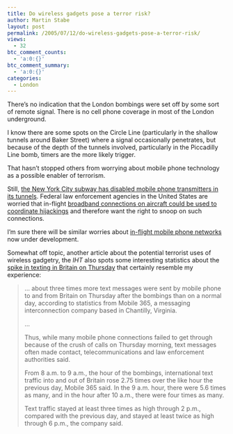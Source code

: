 ```yaml
---
title: Do wireless gadgets pose a terror risk?
author: Martin Stabe
layout: post
permalink: /2005/07/12/do-wireless-gadgets-pose-a-terror-risk/
views:
  - 32
btc_comment_counts:
  - 'a:0:{}'
btc_comment_summary:
  - 'a:0:{}'
categories:
  - London
---
```

There&rsquo;s no indication that the London bombings were set off by some sort of remote signal. There is no cell phone coverage in most of the London underground.

I know there are some spots on the Circle Line (particularly in the shallow tunnels around Baker Street) where a signal occasionally penetrates, but because of the depth of the tunnels involved, particularly in the Piccadilly Line bomb, timers are the more likely trigger. 

That hasn&rsquo;t stopped others from worrying about mobile phone technology as a possible enabler of terrorism.

Still, [the New York City subway has disabled mobile phone transmitters in its tunnels][1]. Federal law enforcement agencies in the United States are worried that in-flight [broadband connections on aircraft could be used to coordinate hijackings][2] and therefore want the right to snoop on such connections. 

I&#8217;m sure there will be similar worries about [in-flight mobile phone networks][3] now under development.

Somewhat off topic, another article about the potential terrorist uses of wireless gadgetry, the *IHT* also spots some interesting statistics about the [spike in texting in Britain on Thursday][4] that certainly resemble my experience:

> &#8230; about three times more text messages were sent by mobile phone to and from Britain on Thursday after the bombings than on a normal day, according to statistics from Mobile 365, a messaging interconnection company based in Chantilly, Virginia.
> 
> &#8230;
> 
> Thus, while many mobile phone connections failed to get through because of the crush of calls on Thursday morning, text messages often made contact, telecommunications and law enforcement authorities said.
> 
> From 8 a.m. to 9 a.m., the hour of the bombings, international text traffic into and out of Britain rose 2.75 times over the like hour the previous day, Mobile 365 said. In the 9 a.m. hour, there were 5.6 times as many, and in the hour after 10 a.m., there were four times as many.
> 
> Text traffic stayed at least three times as high through 2 p.m., compared with the previous day, and stayed at least twice as high through 6 p.m., the company said.

 [1]: http://today.reuters.co.uk/news/newsarticle.aspx?type=internetNews&storyid=2005-07-11T185134Z_01_MOL167872_RTRIDST_0_OUKIN-SECURITY-CELLPHONES.XML
 [2]: http://www.wired.com/news/technology/0,1282,68147,00.html?tw=rss.POL
 [3]: http://hosted.ap.org/dynamic/stories/S/SIEMENS_INFLIGHT_PHONES?SITE=APWEB&SECTION=HOME&TEMPLATE=DEFAULT
 [4]: http://www.iht.com/articles/2005/07/10/news/cell.php